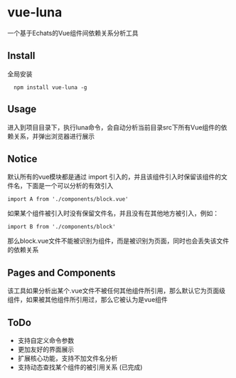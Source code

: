 # vue-luna
一个基于Echats的Vue组件间依赖关系分析工具

## Install

全局安装

```
  npm install vue-luna -g
```

## Usage

进入到项目目录下，执行luna命令，会自动分析当前目录src下所有Vue组件的依赖关系，并弹出浏览器进行展示

## Notice

默认所有的vue模块都是通过 import 引入的，并且该组件引入时保留该组件的文件名，下面是一个可以分析的有效引入

```
import A from './components/block.vue'
```

如果某个组件被引入时没有保留文件名，并且没有在其他地方被引入，例如：

```
import B from './components/block'
```

那么block.vue文件不能被识别为组件，而是被识别为页面，同时也会丢失该文件的依赖关系

## Pages and Components

该工具如果分析出某个.vue文件不被任何其他组件所引用，那么默认它为页面级组件，如果被其他组件所引用过，那么它被认为是vue组件

## ToDo

* 支持自定义命令参数
* 更加友好的界面展示
* 扩展核心功能，支持不加文件名分析
* 支持动态查找某个组件的被引用关系 (已完成)